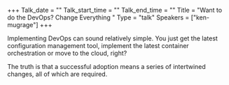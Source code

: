 +++
Talk_date = ""
Talk_start_time = ""
Talk_end_time = ""
Title = "Want to do the DevOps? Change Everything "
Type = "talk"
Speakers = ["ken-mugrage"]
+++

Implementing DevOps can sound relatively simple. You just get the latest configuration management tool, implement the latest container orchestration or move to the cloud, right?

The truth is that a successful adoption means a series of intertwined changes, all of which are required.

